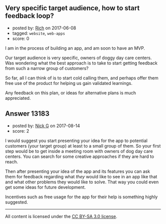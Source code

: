 ## Very specific target audience, how to start feedback loop?

- posted by: [Rich](https://stackexchange.com/users/380342/rich) on 2017-06-08
- tagged: `website`, `web-apps`
- score: 0

<p>I am in the process of building an app, and am soon to have an MVP.</p>

<p>Our target audience is very specific, owners of doggy day care centers. Was wondering what the best approach is to take to start getting feedback from such a narrow group of customers?</p>

<p>So far, all I can think of is to start cold calling them, and perhaps offer them free use of the product for helping us gain validated learnings.</p>

<p>Any feedback on this plan, or ideas for alternative plans is much appreciated.</p>



## Answer 13183

- posted by: [Nick G](https://stackexchange.com/users/4880883/nick-g) on 2017-08-14
- score: 2

<p>I would suggest you start presenting your idea for the app to potential customers (your target group) at least to a small group of them. So your first step would be to get inside a meeting room with owners of dog day care centers. You can search for some creative approaches if they are hard to reach.</p>

<p>Then after presenting your idea of the app and its features you can ask them for feedback regarding what <em>they</em> would like to see in an app like that and what other problems they would like to solve. That way you could even get some ideas for future development.</p>

<p>Incentives such as free usage for the app for their help is something highly suggested.</p>




---

All content is licensed under the [CC BY-SA 3.0 license](https://creativecommons.org/licenses/by-sa/3.0/).
